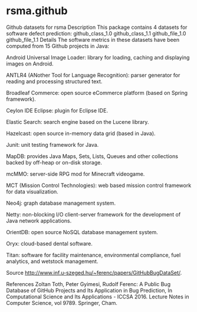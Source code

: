 # rsma.github

Github datasets for rsma
Description
This package contains 4 datasets for software defect prediction: 
github_class_1.0 
github_class_1.1 
github_file_1.0 
github_file_1.1 
Details
The software metrics in these datasets have been computed from 15 Github projects in Java:

Android Universal Image Loader: library for loading, caching and displaying images on Android.

ANTLR4 (ANother Tool for Language Recognition): parser generator for reading and processing structured text.

Broadleaf Commerce: open source eCommerce platform (based on Spring framework).

Ceylon IDE Eclipse: plugin for Eclipse IDE.

Elastic Search: search engine based on the Lucene library.

Hazelcast: open source in-memory data grid (based in Java).

Junit: unit testing framework for Java.

MapDB: provides Java Maps, Sets, Lists, Queues and other collections backed by off-heap or on-disk storage.

mcMMO: server-side RPG mod for Minecraft videogame.

MCT (Mission Control Technologies): web based mission control framework for data visualization.

Neo4j: graph database management system.

Netty: non-blocking I/O client-server framework for the development of Java network applications.

OrientDB: open source NoSQL database management system.

Oryx: cloud-based dental software.

Titan: software for facility maintenance, environmental compliance, fuel analytics, and wetstock management.

Source
http://www.inf.u-szeged.hu/~ferenc/papers/GitHubBugDataSet/.

References
Zoltan Toth, Peter Gyimesi, Rudolf Ferenc: A Public Bug Database of GitHub Projects and Its Application in Bug Prediction, In Computational Science and Its Applications - ICCSA 2016. Lecture Notes in Computer Science, vol 9789. Springer, Cham.

